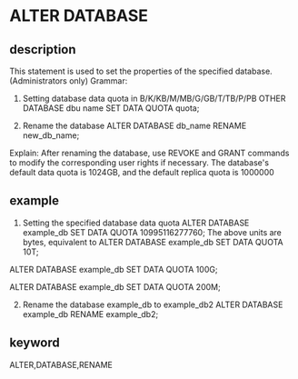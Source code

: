 <!-- 
Licensed to the Apache Software Foundation (ASF) under one
or more contributor license agreements.  See the NOTICE file
distributed with this work for additional information
regarding copyright ownership.  The ASF licenses this file
to you under the Apache License, Version 2.0 (the
"License"); you may not use this file except in compliance
with the License.  You may obtain a copy of the License at

  http://www.apache.org/licenses/LICENSE-2.0

Unless required by applicable law or agreed to in writing,
software distributed under the License is distributed on an
"AS IS" BASIS, WITHOUT WARRANTIES OR CONDITIONS OF ANY
KIND, either express or implied.  See the License for the
specific language governing permissions and limitations
under the License.
-->

# ALTER DATABASE
## description
This statement is used to set the properties of the specified database. (Administrators only)
Grammar:
1) Setting database data quota in B/K/KB/M/MB/G/GB/T/TB/P/PB
OTHER DATABASE dbu name SET DATA QUOTA quota;

2) Rename the database
ALTER DATABASE db_name RENAME new_db_name;

Explain:
After renaming the database, use REVOKE and GRANT commands to modify the corresponding user rights if necessary.
The database's default data quota is 1024GB, and the default replica quota is 1000000

## example
1. Setting the specified database data quota
ALTER DATABASE example_db SET DATA QUOTA 10995116277760;
The above units are bytes, equivalent to
ALTER DATABASE example_db SET DATA QUOTA 10T;

ALTER DATABASE example_db SET DATA QUOTA 100G;

ALTER DATABASE example_db SET DATA QUOTA 200M;

2. Rename the database example_db to example_db2
ALTER DATABASE example_db RENAME example_db2;

## keyword
ALTER,DATABASE,RENAME

